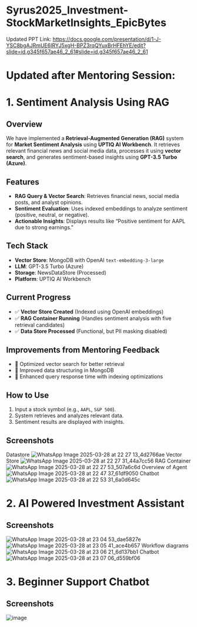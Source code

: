 ﻿# Syrus2025_Investment-StockMarketInsights_EpicBytes

Updated PPT Link: https://docs.google.com/presentation/d/1-J-YSC8bgAJRmUE6IRYJ5xgH-BPZ3rqQYuxBrHFEhYE/edit?slide=id.g345f657ae46_2_61#slide=id.g345f657ae46_2_61

# Updated after Mentoring Session:

# 1. Sentiment Analysis Using RAG

## Overview
We have implemented a **Retrieval-Augmented Generation (RAG)** system for **Market Sentiment Analysis** using **UPTIQ AI Workbench**. It retrieves relevant financial news and social media data, processes it using **vector search**, and generates sentiment-based insights using **GPT-3.5 Turbo (Azure)**.

## Features
- **RAG Query & Vector Search**: Retrieves financial news, social media posts, and analyst opinions.
- **Sentiment Evaluation**: Uses indexed embeddings to analyze sentiment (positive, neutral, or negative).
- **Actionable Insights**: Displays results like “Positive sentiment for AAPL due to strong earnings.”

## Tech Stack
- **Vector Store**: MongoDB with OpenAI `text-embedding-3-large`
- **LLM**: GPT-3.5 Turbo (Azure)
- **Storage**: NewsDataStore (Processed)
- **Platform**: UPTIQ AI Workbench

## Current Progress
- ✅ **Vector Store Created** (Indexed using OpenAI embeddings)
- ✅ **RAG Container Running** (Handles sentiment analysis with five retrieval candidates)
- ✅ **Data Store Processed** (Functional, but PII masking disabled)

## Improvements from Mentoring Feedback
- 🔹 Optimized vector search for better retrieval
- 🔹 Improved data structuring in MongoDB
- 🔹 Enhanced query response time with indexing optimizations

## How to Use
1. Input a stock symbol (e.g., `AAPL`, `S&P 500`).
2. System retrieves and analyzes relevant data.
3. Sentiment results are displayed with insights.

## Screenshots
Datastore
![WhatsApp Image 2025-03-28 at 22 27 13_4d2766ae](https://github.com/user-attachments/assets/35b28094-db93-4270-84f3-4558859202b0)
Vector Store
![WhatsApp Image 2025-03-28 at 22 27 31_44a7cc56](https://github.com/user-attachments/assets/7db72aad-4c8a-4d3e-8b14-3b787007f2b5)
RAG Container
![WhatsApp Image 2025-03-28 at 22 27 53_507a6c6d](https://github.com/user-attachments/assets/1e06c3f5-c0da-405a-aecb-27e1abff57cd)
Overview of Agent
![WhatsApp Image 2025-03-28 at 22 47 37_61df9050](https://github.com/user-attachments/assets/ed72319d-0148-4ace-b9c1-b1ac93898a03)
Chatbot
![WhatsApp Image 2025-03-28 at 22 53 31_6a0d645c](https://github.com/user-attachments/assets/81bd790b-2418-488d-b070-7ac11cbdbca5)

# 2. AI Powered Investment Assistant

## Screenshots
![WhatsApp Image 2025-03-28 at 23 04 53_dae5827e](https://github.com/user-attachments/assets/e9518439-9b78-4198-8bcb-557d038ffdc5)
![WhatsApp Image 2025-03-28 at 23 05 41_ace4b657](https://github.com/user-attachments/assets/6fdf98fb-7794-4f3c-87cd-158fbe4a2486)
Workflow diagrams
![WhatsApp Image 2025-03-28 at 23 06 21_6d137bb1](https://github.com/user-attachments/assets/d1b49d7f-a2fe-45bf-ae3d-f282edf09067)
Chatbot
![WhatsApp Image 2025-03-28 at 23 07 06_d559bf06](https://github.com/user-attachments/assets/151ca860-8b28-4afb-889c-788252bbd388)


# 3. Beginner Support Chatbot

## Screenshots
![image](https://github.com/user-attachments/assets/200ce9e4-e200-4d23-95dc-5d398d5f531e)
